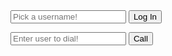 <div id="vid-box"></div>

<form name="loginForm" id="login" action="#" onsubmit="return login(this);">
    <input type="text" name="username" id="username" placeholder="Pick a username!" />
    <input type="submit" name="login_submit" value="Log In">
</form>

<form name="callForm" id="call" action="#" onsubmit="return makeCall(this);">
	<input type="text" name="number" placeholder="Enter user to dial!" />
	<input type="submit" value="Call"/>
</form>
